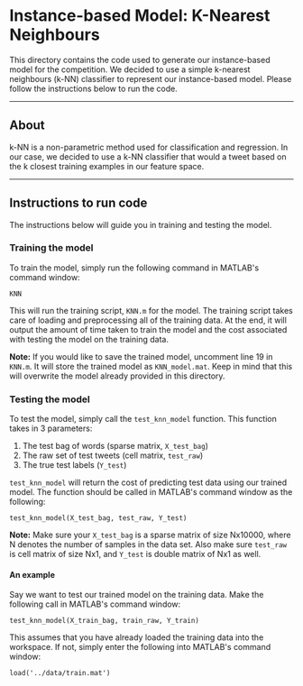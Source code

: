 # Instance-based Model: K-Nearest Neighbours  

This directory contains the code used to generate our instance-based model for the competition. We decided to use a simple k-nearest neighbours (k-NN) classifier to represent our instance-based model. Please follow the instructions below to run the code. 

--- 

## About 

k-NN is a non-parametric method used for classification and regression. In our case, we decided to use a k-NN classifier that would a tweet based on the k closest training examples in our 
feature space. 

--- 

## Instructions to run code 

The instructions below will guide you in training and testing the model. 


### Training the model

To train the model, simply run the following command in MATLAB's command window: 

`KNN` 

This will run the training script, `KNN.m` for the model. The training script takes care of loading and preprocessing all of the training data. At the end, it will output the amount of time taken to train the model and the cost associated with testing the model on the training data. 

**Note:** If you would like to save the trained model, uncomment line 19 in `KNN.m`. It will store the trained model as `KNN_model.mat`. Keep in mind that this will overwrite the model already provided in this directory. 

### Testing the model 

To test the model, simply call the `test_knn_model` function. This function takes in 3 parameters: 

1. The test bag of words (sparse matrix, `X_test_bag`)
2. The raw set of test tweets (cell matrix, `test_raw`)
3. The true test labels (`Y_test`)

`test_knn_model` will return the cost of predicting test data using our trained model. The function should be called in MATLAB's command window as the following: 

`test_knn_model(X_test_bag, test_raw, Y_test)`

**Note:** Make sure your `X_test_bag` is a sparse matrix of size Nx10000, where N denotes the number of samples in the data set. Also make sure `test_raw` is cell matrix of size Nx1, and `Y_test` is double matrix of Nx1 as well.  

#### An example 

Say we want to test our trained model on the training data. Make the following call in MATLAB's command window: 

`test_knn_model(X_train_bag, train_raw, Y_train)`

This assumes that you have already loaded the training data into the workspace. If not, simply enter the following into MATLAB's command window: 

`load('../data/train.mat')`